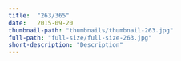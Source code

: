 ```yaml
---
title:  "263/365"
date:   2015-09-20
thumbnail-path: "thumbnails/thumbnail-263.jpg"
full-path: "full-size/full-size-263.jpg"
short-description: "Description"
---
```

